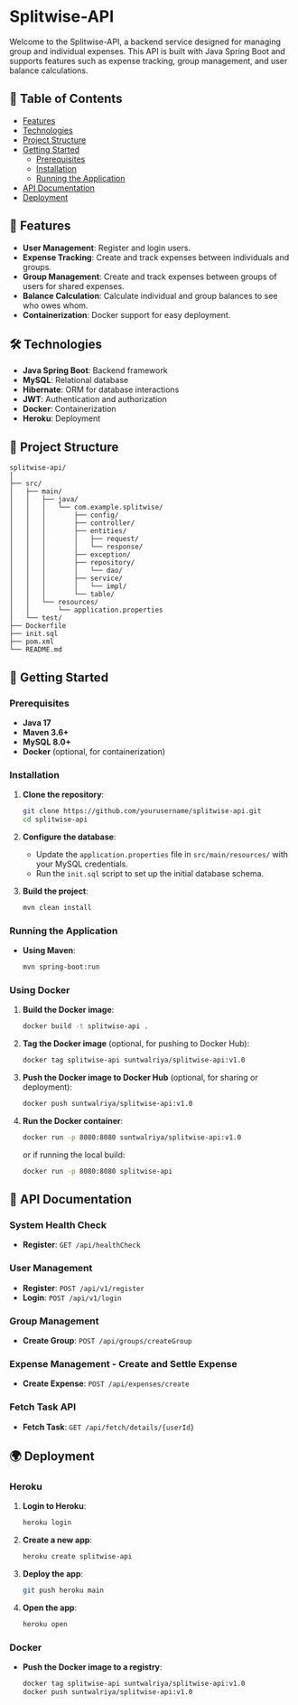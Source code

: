 # Splitwise-API

Welcome to the Splitwise-API, a backend service designed for managing group and individual expenses. This API is built with Java Spring Boot and supports features such as expense tracking, group management, and user balance calculations.

## 📑 Table of Contents

- [Features](#features)
- [Technologies](#technologies)
- [Project Structure](#project-structure)
- [Getting Started](#getting-started)
    - [Prerequisites](#prerequisites)
    - [Installation](#installation)
    - [Running the Application](#running-the-application)
- [API Documentation](#api-documentation)
- [Deployment](#deployment)

## 🌟 Features

- **User Management**: Register and login users.
- **Expense Tracking**: Create and track expenses between individuals and groups.
- **Group Management**: Create and track expenses between groups of users for shared expenses.
- **Balance Calculation**: Calculate individual and group balances to see who owes whom.
- **Containerization**: Docker support for easy deployment.

## 🛠️ Technologies

- **Java Spring Boot**: Backend framework
- **MySQL**: Relational database
- **Hibernate**: ORM for database interactions
- **JWT**: Authentication and authorization
- **Docker**: Containerization
- **Heroku**: Deployment

## 📂 Project Structure

```plaintext
splitwise-api/
│
├── src/
│   ├── main/
│   │   ├── java/
│   │   │   └── com.example.splitwise/
│   │   │       ├── config/
│   │   │       ├── controller/
│   │   │       ├── entities/
│   │   │       │   ├── request/
│   │   │       │   └── response/
│   │   │       ├── exception/
│   │   │       ├── repository/
│   │   │       │   └── dao/
│   │   │       ├── service/
│   │   │       │   └── impl/
│   │   │       └── table/
│   │   └── resources/
│   │       └── application.properties
│   └── test/
├── Dockerfile
├── init.sql
├── pom.xml
└── README.md
```

## 🚀 Getting Started

### Prerequisites

* **Java 17**
* **Maven 3.6+**
* **MySQL 8.0+**
* **Docker** (optional, for containerization)

### Installation

1. **Clone the repository**:
    ```bash
    git clone https://github.com/yourusername/splitwise-api.git 
    cd splitwise-api
    ```

2. **Configure the database**:
    * Update the `application.properties` file in `src/main/resources/` with your MySQL credentials.
    * Run the `init.sql` script to set up the initial database schema.

3. **Build the project**:
    ```bash
    mvn clean install
    ```

### Running the Application

* **Using Maven**:
    ```bash
    mvn spring-boot:run
    ```

### Using Docker

1. **Build the Docker image**:
    ```bash
    docker build -t splitwise-api .
    ```

2. **Tag the Docker image** (optional, for pushing to Docker Hub):
    ```bash
    docker tag splitwise-api suntwalriya/splitwise-api:v1.0
    ```

3. **Push the Docker image to Docker Hub** (optional, for sharing or deployment):
    ```bash
    docker push suntwalriya/splitwise-api:v1.0
    ```

4. **Run the Docker container**:
    ```bash
    docker run -p 8080:8080 suntwalriya/splitwise-api:v1.0
    ```

   or if running the local build:
    ```bash
    docker run -p 8080:8080 splitwise-api
    ```

## 📖 API Documentation

### System Health Check

* **Register**: `GET /api/healthCheck`

### User Management

* **Register**: `POST /api/v1/register`
* **Login**: `POST /api/v1/login`

### Group Management

* **Create Group**: `POST /api/groups/createGroup`

### Expense Management - Create and Settle Expense

* **Create Expense**: `POST /api/expenses/create`

### Fetch Task API

* **Fetch Task**: `GET /api/fetch/details/{userId}`


## 🌍 Deployment

### Heroku

1. **Login to Heroku**:
    ```bash
    heroku login
    ```

2. **Create a new app**:
    ```bash
    heroku create splitwise-api
    ```

3. **Deploy the app**:
    ```bash
    git push heroku main
    ```

4. **Open the app**:
    ```bash
    heroku open
    ```

### Docker

* **Push the Docker image to a registry**:
    ```bash
    docker tag splitwise-api suntwalriya/splitwise-api:v1.0
    docker push suntwalriya/splitwise-api:v1.0
    ```

